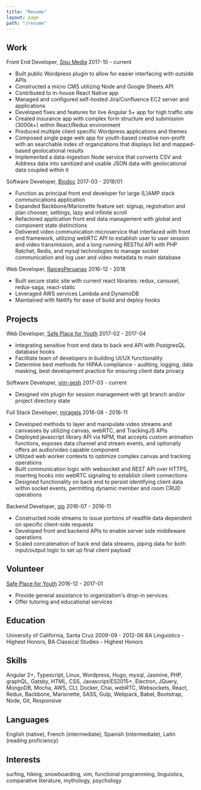 ```yaml
---
title: "Resume"
layout: page
path: "/resume"
---
```


## Work
Front End Developer, [Sisu Media](sisumedia.com)
2017-10 - current
* Built public Wordpress plugin to allow for easier interfacing with outside APIs
* Constructed a micro CMS utilizing Node and Google Sheets API
* Contributed to in-house React Native app
* Managed and configured self-hosted Jira/Confluence EC2 server and applications
* Developed fixes and features for live Angular 5+ app for high traffic site
* Created insurance app with complex form structure and submission (3000k+) within React/Redux environment
* Produced multiple client specific Wordpress applications and themes
* Composed single page web app for youth-based creative non-profit with an searchable index of organizations that displays list and mapped-based geolocational results
* Implemented a data-ingestion Node service that converts CSV and Address data into sanitized and usable JSON data with geolocational data coupled within it

Software Developer, [Biodoc](biodoc.com)
2017-03 - 2018/01
* Function as principal front end developer for large (L)AMP stack communications application
* Expanded Backbone/Marionette feature set: signup, registration and plan chooser, settings, lazy and infinite scroll
* Refactored application front end data management with global and component state distinctions
* Delivered video communication microservice that interfaced with front end framework, utilizing webRTC API to establish user to user session and video transmission, and a long running RESTful API with PHP Ratchet, Redis, and mysql technologies to manage socket communication and log user and video metadata to main database

Web Developer, [RaicesPeruanas](RaicesPeruanas.com)
2016-12 - 2018
* Built secure static site with current react libraries: redux, carousel, redux-saga, react-static
* Leveraged AWS services Lambda and DynamoDB
* Maintained with Netlify for ease of build and deploy hooks

## Projects
Web Developer, [Safe Place for Youth](safeplaceforyouth.com)
2017-02 - 2017-04
* Integrating sensitive front end data to back end API with PostgresQL database hooks
* Facilitate team of developers in building UI/UX functionality
* Determine best methods for HIPAA compliance - auditing, logging, data masking, best development practice for ensuring client data privacy

Software Developer, [vim-sesh](github.com/blkwtkns/vim-sesh)
2017-03 - current
* Designed vim plugin for session management with git branch and/or project directory state

Full Stack Developer, [miragejs](https://github.com/blkwtkns/miragejs)
2016-08 - 2016-11
* Developed methods to layer and manipulate video streams and canvasses by utilizing canvas, webRTC, and TrackingJS APIs
* Deployed javascript library API via NPM, that accepts custom animation functions, exposes data channel and stream events, and optionally offers an audio/video capable component
* Utilized web worker contexts to optimize complex canvas and tracking operations
* Built communication logic with websocket and REST API over HTTPS, inserting hooks into webRTC signaling to establish client connections
* Designed functionality on back end to persist identifying client data within socket events, permitting dynamic member and room CRUD operations

Backend Developer, [sip](https://github.com/blkwtkns/sip)
2016-07 - 2016-11
* Constructed node streams to issue portions of readfile data dependent on specific client-side requests
* Developed front and backend APIs to enable server side middleware operations
* Scaled concatenation of back end data streams, piping data for both input/output logic to set up final client payload

## Volunteer
[Safe Place for Youth](safeplaceforyouth.com)
2016-12 - 2017-01
* Provide general assistance to organization's drop-in services.
* Offer tutoring and educational services

## Education
University of California, Santa Cruz
2009-09 - 2012-06
BA Linguistics - Highest Honors, BA Classical Studies - Highest Honors


## Skills
Angular 2+, Typescript, Linux, Wordpress, Hugo, mysql, Jasmine, PHP, graphQL, Gatsby, HTML, CSS, Javascript/ES2015+, Electron, JQuery, MongoDB, Mocha, AWS, CLI, Docker, Chai, webRTC, Websockets, React, Redux, Backbone, Marionette, SASS, Gulp, Webpack, Babel, Bootstrap, Node, Git, Responsive

## Languages
English (native), French (intermediate), Spanish (intermediate), Latin (reading proficiency)

## Interests
surfing, hiking, snowboarding, vim, functional programming, linguistics, comparative literature, mythology, psychology
